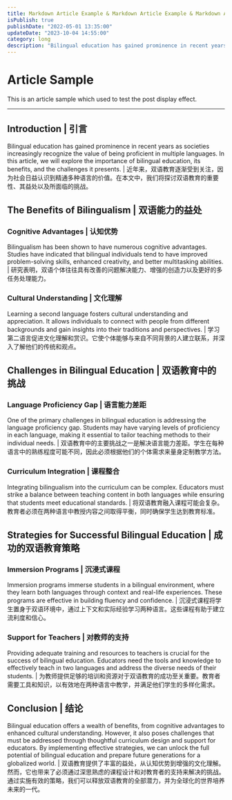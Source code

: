 ```yaml
---
title: Markdown Article Example & Markdown Article Example & Markdown Article Example
isPublish: true
publishDate: "2022-05-01 13:35:00"
updateDate: "2023-10-04 14:55:00"
category: long
description: "Bilingual education has gained prominence in recent years as societies increasingly recognize the value of being proficient in multiple languages."
---
```


# Article Sample

This is an article sample which used to test the post display effect.

---

## Introduction | 引言

Bilingual education has gained prominence in recent years as societies increasingly recognize the value of being
proficient in multiple languages. In this article, we will explore the importance of bilingual education, its benefits,
and the challenges it presents. | 近年来，双语教育逐渐受到关注，因为社会日益认识到精通多种语言的价值。在本文中，我们将探讨双语教育的重要性、其益处以及所面临的挑战。

## The Benefits of Bilingualism | 双语能力的益处

### Cognitive Advantages | 认知优势

Bilingualism has been shown to have numerous cognitive advantages. Studies have indicated that bilingual individuals
tend to have improved problem-solving skills, enhanced creativity, and better multitasking abilities. |
研究表明，双语个体往往具有改善的问题解决能力、增强的创造力以及更好的多任务处理能力。

### Cultural Understanding | 文化理解

Learning a second language fosters cultural understanding and appreciation. It allows individuals to connect with people
from different backgrounds and gain insights into their traditions and perspectives. |
学习第二语言促进文化理解和赏识。它使个体能够与来自不同背景的人建立联系，并深入了解他们的传统和观点。

## Challenges in Bilingual Education | 双语教育中的挑战

### Language Proficiency Gap | 语言能力差距

One of the primary challenges in bilingual education is addressing the language proficiency gap. Students may have
varying levels of proficiency in each language, making it essential to tailor teaching methods to their individual
needs. | 双语教育中的主要挑战之一是解决语言能力差距。学生在每种语言中的熟练程度可能不同，因此必须根据他们的个体需求来量身定制教学方法。

### Curriculum Integration | 课程整合

Integrating bilingualism into the curriculum can be complex. Educators must strike a balance between teaching content in
both languages while ensuring that students meet educational standards. |
将双语教育融入课程可能会复杂。教育者必须在两种语言中教授内容之间取得平衡，同时确保学生达到教育标准。

## Strategies for Successful Bilingual Education | 成功的双语教育策略

### Immersion Programs | 沉浸式课程

Immersion programs immerse students in a bilingual environment, where they learn both languages through context and
real-life experiences. These programs are effective in building fluency and confidence. |
沉浸式课程将学生置身于双语环境中，通过上下文和实际经验学习两种语言。这些课程有助于建立流利度和信心。

### Support for Teachers | 对教师的支持

Providing adequate training and resources to teachers is crucial for the success of bilingual education. Educators need
the tools and knowledge to effectively teach in two languages and address the diverse needs of their students. |
为教师提供足够的培训和资源对于双语教育的成功至关重要。教育者需要工具和知识，以有效地在两种语言中教学，并满足他们学生的多样化需求。

## Conclusion | 结论

Bilingual education offers a wealth of benefits, from cognitive advantages to enhanced cultural understanding. However,
it also poses challenges that must be addressed through thoughtful curriculum design and support for educators. By
implementing effective strategies, we can unlock the full potential of bilingual education and prepare future
generations for a globalized world. |
双语教育提供了丰富的益处，从认知优势到增强的文化理解。然而，它也带来了必须通过深思熟虑的课程设计和对教育者的支持来解决的挑战。通过实施有效的策略，我们可以释放双语教育的全部潜力，并为全球化的世界培养未来的一代。
